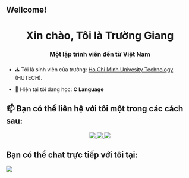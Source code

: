 ## Wellcome!
<h1 align="center">Xin chào, Tôi là Trường Giang</h1>
<h3 align="center">Một lập trình viên đến từ Việt Nam </h3>

- ⛪ Tôi là sinh viên của trường: [Ho Chi Minh Univesity Technology](https://www.hutech.edu.vn/) (HUTECH).

- 🌱 Hiện tại tôi đang học: **C Language**


## 📫 Bạn có thể liên hệ với tôi một trong các cách sau:
<p align="center">
  <a href="https://www.facebook.com/giangliken" alt="Facebook">
    <img src="https://img.icons8.com/fluent/48/000000/facebook-new.png" target="_blank" />
  </a> 
  <a href="https://www.youtube.com/channel/UCwNp65s6FpR8In1sMcsDV4w" alt="Youtube channel" target="_blank" >
    <img src="https://img.icons8.com/fluent/48/000000/youtube-play.png"/>
  </a>
  <a href="mailto:giangliken@gmail.com" alt="Email">
  <img src="https://img.icons8.com/plasticine/48/000000/gmail.png"/>
  </a>
</p>

## Bạn có thể chat trực tiếp với tôi tại:
  <a href="https://m.me/giangliken" alt="Mesenger">
  <img src="https://img.icons8.com/fluency/48/000000/facebook-messenger--v2.png"/>
  </a>
